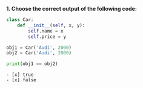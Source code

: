 **1. Choose the correct output of the following code:**

```python
class Car:
    def __init__(self, x, y):
        self.name = x
        self.price = y

obj1 = Car('Audi', 2000)
obj2 = Car('Audi', 2000)

print(obj1 == obj2)
```
    - [x] true
    - [x] false